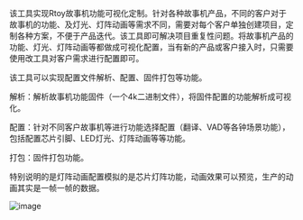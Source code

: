 该工具实现Rtoy故事机功能可视化定制。针对各种故事机产品，不同的客户对于故事机的功能、及灯光、灯阵动画等需求不同，需要对每个客户单独创建项目，定制各种方案，不便于产品迭代。该工具即可解决项目重复性问题。将故事机产品的功能、灯光、灯阵动画等都做成可视化配置，当有新的产品或客户接入时，只需要使用改工具对客户需求进行配置即可。

该工具可以实现配置文件解析、配置、固件打包等功能。

解析：解析故事机功能固件（一个4k二进制文件），将固件配置的功能解析成可视化。

配置：针对不同客户故事机等进行功能选择配置（翻译、VAD等各钟场景功能），包括配置芯片引脚、LED灯光、灯阵动画等等功能。

打包：固件打包功能。
    
特别说明的是灯阵动画配置模拟的是芯片灯阵功能，动画效果可以预览，生产的动画其实是一帧一帧的数据。

![image](https://github.com/MadmanLiang/ESP32ConfTools/blob/master/DemoShow.gif?raw=true)
